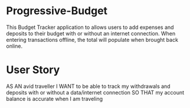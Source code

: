 # Progressive-Budget

This Budget Tracker application to allows users to add expenses and deposits to their budget with or without an internet connection. When entering transactions offline, the total will populate when brought back online.

# User Story

AS AN avid traveller
I WANT to be able to track my withdrawals and deposits with or without a data/internet connection
SO THAT my account balance is accurate when I am traveling
